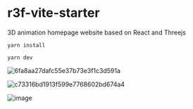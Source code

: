 # r3f-vite-starter
3D animation homepage website based on React and Threejs

```
yarn install

yarn dev
```
![6fa8aa27dafc55e37b73e3f1c3d591a](https://github.com/litian129/r3f-vite-web/assets/32488489/df3b246e-61f1-4053-9d82-705807d5e3c2)

![c73316bd1913f599e7768602bd674a4](https://github.com/litian129/r3f-vite-web/assets/32488489/e85b8e8b-7b4b-4d15-baf3-80d69ca91197)



![image](https://user-images.githubusercontent.com/6551176/221732091-23ee52cb-4150-42fa-b998-43628d7a6b0d.png)
